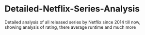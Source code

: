 # Detailed-Netflix-Series-Analysis
Detailed analysis of all released series by Netflix since 2014 till now, showing analysis of rating, there average runtime and much more
